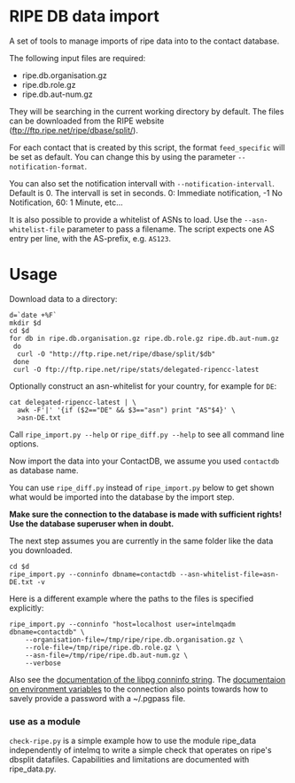 RIPE DB data import
==========================
A set of tools to manage imports of ripe data into to the contact database.

The following input files are required:

* ripe.db.organisation.gz
* ripe.db.role.gz
* ripe.db.aut-num.gz

They will be searching in the current working directory by default.
The files can be downloaded
from the RIPE website (ftp://ftp.ripe.net/ripe/dbase/split/).

For each contact that is created by this script, the format `feed_specific`
will be set as default. You can change this by using the parameter
`--notification-format`.

You can also set the notification intervall with `--notification-intervall`.
Default is 0. The intervall is set in seconds. 0: Immediate notification,
-1 No Notification, 60: 1 Minute, etc...

It is also possible to provide a whitelist of ASNs to load. Use the ``--asn-whitelist-file``
parameter to pass a filename. The script expects one AS entry per line, with
the AS-prefix, e.g. ``AS123``.

Usage
=====

Download data to a directory:

```shell
d=`date +%F`
mkdir $d
cd $d
for db in ripe.db.organisation.gz ripe.db.role.gz ripe.db.aut-num.gz
 do
  curl -O "http://ftp.ripe.net/ripe/dbase/split/$db"
 done
 curl -O ftp://ftp.ripe.net/ripe/stats/delegated-ripencc-latest
```

Optionally construct an asn-whitelist for your country, for example for `DE`:
```shell
cat delegated-ripencc-latest | \
  awk -F'|' '{if ($2=="DE" && $3=="asn") print "AS"$4}' \
  >asn-DE.txt
```

Call `ripe_import.py --help` or `ripe_diff.py --help`
to see all command line options.

Now import the data into your ContactDB, we assume you used `contactdb` as
database name.

You can use `ripe_diff.py` instead of `ripe_import.py` below
to get shown what would be imported into the database by the import step.

**Make sure the connection to the database is made
with sufficient rights! Use the database superuser when in doubt.**

The next step assumes you are currently in the same folder like the data you
downloaded.

```
cd $d
ripe_import.py --conninfo dbname=contactdb --asn-whitelist-file=asn-DE.txt -v
```

Here is a different example where the paths to the files is specified
explicitly:

```
ripe_import.py --conninfo "host=localhost user=intelmqadm dbname=contactdb" \
    --organisation-file=/tmp/ripe/ripe.db.organisation.gz \
    --role-file=/tmp/ripe/ripe.db.role.gz \
    --asn-file=/tmp/ripe/ripe.db.aut-num.gz \
    --verbose
```

Also see the
[documentation of the libpg conninfo string](https://www.postgresql.org/docs/current/static/libpq-connect.html#LIBPQ-CONNSTRING).
The [documentaion on environment variables](https://www.postgresql.org/docs/current/static/libpq-envars.html) to the connection also
points towards how to savely provide a password with a ~/.pgpass file.

### use as a module
`check-ripe.py` is a simple example how to use the module
ripe_data independently of intelmq to write a simple check
that operates on ripe's dbsplit datafiles. Capabilities and limitations
are documented with ripe_data.py.
